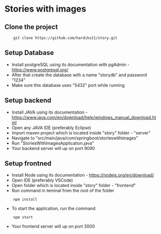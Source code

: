 # Stories with images

## Clone the project
```
    git clone https://github.com/hardikv21/story.git
```
## Setup Database

* Install postgreSQL using its documentation with pgAdmin - https://www.postgresql.org/
* After that create the database with a name "storydb" and password "1234"
* Make sure this database uses "5432" port while running

## Setup backend
* Install JAVA using its documentation - https://www.java.com/en/download/help/windows_manual_download.html
* Open any JAVA IDE (preferably Eclipse)
* Import maven project which is located inside "story" folder - "server"
* Navigate to "src/main/java/com/springboot/storieswithimages"
* Run "StoriesWithImagesApplication.java"
* Your backend server will up on port 9090

## Setup frontned
* Install Node using its documentation - https://nodejs.org/en/download/
* Open IDE (preferably VSCode)
* Open folder which is located inside "story" folder - "frontend"
* Run command in teminal from the root of the folder
```
    npm install
```
* To start the application, run the command
```
    npm start
```
* Your frontend server will up on port 3000
